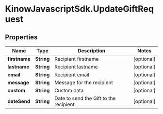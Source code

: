 # KinowJavascriptSdk.UpdateGiftRequest

## Properties
Name | Type | Description | Notes
------------ | ------------- | ------------- | -------------
**firstname** | **String** | Recipient firstname | [optional] 
**lastname** | **String** | Recipient lastname | [optional] 
**email** | **String** | Recipient email | [optional] 
**message** | **String** | Message for the recipient | [optional] 
**custom** | **String** | Custom data | [optional] 
**dateSend** | **String** | Date to send the Gift to the recipient | [optional] 


